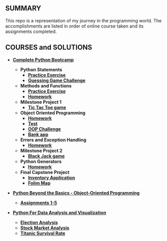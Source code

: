 ## SUMMARY
This repo is a representation of my journey in the programming world. The accomplishments are listed in order of online course taken and its assignments completed.

## COURSES and SOLUTIONS

- [**Complete Python Bootcamp**](https://www.udemy.com/course/complete-python-bootcamp/)
  - **Python Statements**
    - [**Practice Exercise**](https://github.com/igarabajiv-chwy/Complete-Python-3-Bootcamp/blob/master/02-Python%20Statements/07-Statements%20Assessment%20Test%20-%20Igor%20Solution.ipynb)
    - [**Guessing Game Challenge**](https://github.com/igarabajiv-chwy/Complete-Python-3-Bootcamp/blob/master/02-Python%20Statements/09-Guessing%20Game%20Challenge-Igor%20Solution.ipynb)
  - **Methods and Functions**
      - [**Practice Exercise**](https://github.com/igarabajiv-chwy/Complete-Python-3-Bootcamp/blob/master/03-Methods%20and%20Functions/03-Function%20Practice%20Exercises-Igor%20Solution.ipynb)
      -  [**Homework**](https://github.com/igarabajiv-chwy/Complete-Python-3-Bootcamp/blob/master/03-Methods%20and%20Functions/08-Functions%20and%20Methods%20Homework-Igor%20Solution.ipynb)
   - **Milestone Project 1**
     - [**Tic Tac Toe game**](https://github.com/igarabajiv-chwy/Complete-Python-3-Bootcamp/blob/master/04-Milestone%20Project%20-%201/Milestone%20Project%201_version2%20-%20Igor%20Solution(working%20version).ipynb)
   - **Object Oriented Programming**
     - [**Homework**](https://github.com/igarabajiv-chwy/Complete-Python-3-Bootcamp/blob/master/05-Object%20Oriented%20Programming/02-Object%20Oriented%20Programming%20Homework-Igor%20Solution.ipynb)
     - [**Test**](https://github.com/igarabajiv-chwy/Complete-Python-3-Bootcamp/blob/master/14-Advanced%20Python%20Objects%20and%20Data%20Structures/06-Advanced%20Python%20Objects%20Test-Igor%20Solution.ipynb)
     - [**OOP Challenge**](https://github.com/igarabajiv-chwy/Complete-Python-3-Bootcamp/blob/master/05-Object%20Oriented%20Programming/04-OOP%20Challenge-Igor%20Solution.ipynb)
     - [**Bank app**](https://github.com/igarabajiv-chwy/Complete-Python-3-Bootcamp/blob/master/05-Object%20Oriented%20Programming/Bank%20app.ipynb)
   - **Errors and Exception Handling**
     - [**Homework**](https://github.com/igarabajiv-chwy/Complete-Python-3-Bootcamp/blob/master/07-Errors%20and%20Exception%20Handling/02-Errors%20and%20Exceptions%20Homework-Igor%20Solution.ipynb)
   - **Milestone Project 2**
     - [**Black Jack game**](https://github.com/igarabajiv-chwy/Complete-Python-3-Bootcamp/blob/master/08-Milestone%20Project%20-%202/BlackJack%20Igor%20Solution.ipynb)
   - **Python Generators**
     - [**Homework**](https://github.com/igarabajiv-chwy/Complete-Python-3-Bootcamp/blob/master/11-Python%20Generators/02-Iterators%20and%20Generators%20Homework-Igor%20Solution.ipynb)
   - **Final Capstone Project**
     - [**Inventory Application**](https://github.com/igarabajiv-chwy/Complete-Python-3-Bootcamp/blob/master/12-Final%20Capstone%20Python%20Project/Inventory%20Application%20Igor%20Solution.ipynb)
     - [**Folim Map**](https://github.com/igarabajiv-chwy/Complete-Python-3-Bootcamp/blob/master/12-Final%20Capstone%20Python%20Project/Folium%20Map%20Igor%20Solution.ipynb)






- [**Python Beyond the Basics - Object-Oriented Programming**](https://www.udemy.com/course/python-beyond-the-basics-object-oriented-programming/)
  - [**Assignments 1-5**](https://github.com/igarabajiv-chwy/Projects/tree/master/Python%20Beyond%20the%20Basics%20-%20Object-Oriented%20Programming)
  
- [**Python For Data Analysis and Visualization**](https://www.udemy.com/course/learning-python-for-data-analysis-and-visualization/learn/)
  - [**Election Analysis**]()
  - [**Stock Market Analysis**](https://github.com/temutai/Projects/blob/master/Data%20Viz/Stock%20Market%20Analysis.ipynb)
  - [**Titanic Survival Rate**](https://github.com/temutai/Projects/blob/master/Data%20Viz/Titanic%20Survival%20Rate.ipynb)